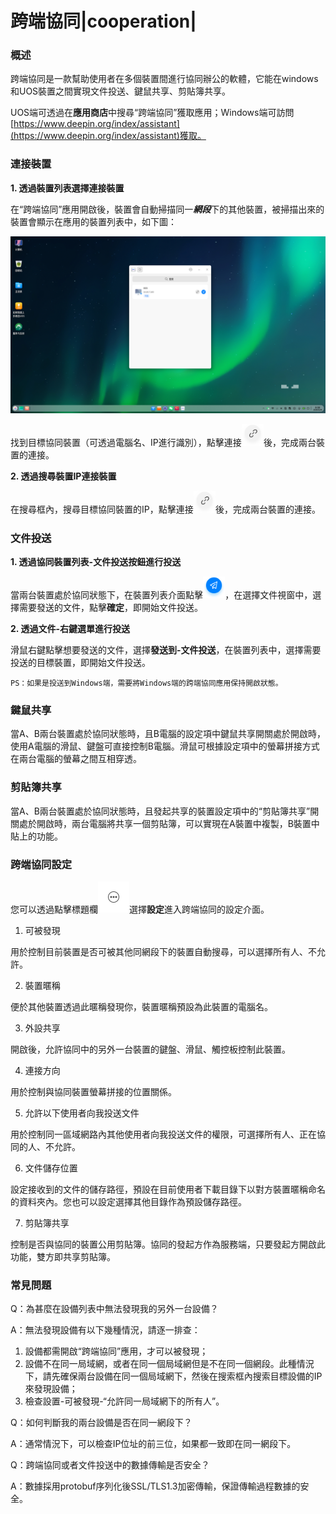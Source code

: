 # 跨端協同|cooperation|

### 概述

跨端協同是一款幫助使用者在多個裝置間進行協同辦公的軟體，它能在windows和UOS裝置之間實現文件投送、鍵鼠共享、剪貼簿共享。

UOS端可透過在**應用商店**中搜尋“跨端協同”獲取應用；Windows端可訪問[https://www.deepin.org/index/assistant](https://www.deepin.org/index/assistant)獲取。

### 連接裝置

**1. 透過裝置列表選擇連接裝置**

在“跨端協同”應用開啟後，裝置會自動掃描同一***網段***下的其他裝置，被掃描出來的裝置會顯示在應用的裝置列表中，如下圖：

![listofdevices](./fig/listofdevices.png)

找到目標協同裝置（可透過電腦名、IP進行識別），點擊連接<img src="../common/connect.png" alt="connect" style="zoom:40%;" />後，完成兩台裝置的連接。

**2. 透過搜尋裝置IP連接裝置**

在搜尋框內，搜尋目標協同裝置的IP，點擊連接<img src="../common/connect.png" alt="connect" style="zoom:40%;" />後，完成兩台裝置的連接。

### 文件投送

**1. 透過協同裝置列表-文件投送按鈕進行投送**

當兩台裝置處於協同狀態下，在裝置列表介面點擊<img src="../common/send.png" alt="send" style="zoom:40%;" />，在選擇文件視窗中，選擇需要發送的文件，點擊**確定**，即開始文件投送。

**2. 透過文件-右鍵選單進行投送**

滑鼠右鍵點擊想要發送的文件，選擇**發送到-文件投送**，在裝置列表中，選擇需要投送的目標裝置，即開始文件投送。

```
PS：如果是投送到Windows端，需要將Windows端的跨端協同應用保持開啟狀態。
```

### 鍵鼠共享

當A、B兩台裝置處於協同狀態時，且B電腦的設定項中鍵鼠共享開關處於開啟時，使用A電腦的滑鼠、鍵盤可直接控制B電腦。滑鼠可根據設定項中的螢幕拼接方式在兩台電腦的螢幕之間互相穿透。

### 剪貼簿共享

當A、B兩台裝置處於協同狀態時，且發起共享的裝置設定項中的“剪貼簿共享”開關處於開啟時，兩台電腦將共享一個剪貼簿，可以實現在A裝置中複製，B裝置中貼上的功能。

### 跨端協同設定

您可以透過點擊標題欄<img src="../common/menu.png" alt="menu" style="zoom:50%;" />選擇**設定**進入跨端協同的設定介面。

1. 可被發現

用於控制目前裝置是否可被其他同網段下的裝置自動搜尋，可以選擇所有人、不允許。

2. 裝置暱稱

便於其他裝置透過此暱稱發現你，裝置暱稱預設為此裝置的電腦名。

3. 外設共享

開啟後，允許協同中的另外一台裝置的鍵盤、滑鼠、觸控板控制此裝置。

4. 連接方向

用於控制與協同裝置螢幕拼接的位置關係。

5. 允許以下使用者向我投送文件

用於控制同一區域網路內其他使用者向我投送文件的權限，可選擇所有人、正在協同的人、不允許。

6. 文件儲存位置

設定接收到的文件的儲存路徑，預設在目前使用者下載目錄下以對方裝置暱稱命名的資料夾內。您也可以設定選擇其他目錄作為預設儲存路徑。

7. 剪貼簿共享

控制是否與協同的裝置公用剪貼簿。協同的發起方作為服務端，只要發起方開啟此功能，雙方即共享剪貼簿。

### 常見問題

Q：為甚麼在設備列表中無法發現我的另外一台設備？

A：無法發現設備有以下幾種情況，請逐一排查：

1. 設備都需開啟“跨端協同”應用，才可以被發現；
2. 設備不在同一局域網，或者在同一個局域網但是不在同一個網段。此種情況下，請先確保兩台設備在同一個局域網下，然後在搜索框內搜索目標設備的IP來發現設備；
3. 檢查設置-可被發現-“允許同一局域網下的所有人”。

Q：如何判斷我的兩台設備是否在同一網段下？

A：通常情況下，可以檢查IP位址的前三位，如果都一致即在同一網段下。

Q：跨端協同或者文件投送中的數據傳輸是否安全？

A：數據採用protobuf序列化後SSL/TLS1.3加密傳輸，保證傳輸過程數據的安全。















